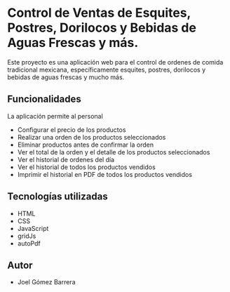 # Control de Ventas de Esquites, Postres, Dorilocos y Bebidas de Aguas Frescas y más.

Este proyecto es una aplicación web para el control de ordenes de comida tradicional mexicana, específicamente esquites, postres, dorilocos y bebidas de aguas frescas y mucho más.

## Funcionalidades

La aplicación permite al personal

- Configurar el precio de los productos
- Realizar una orden de los productos seleccionados
- Eliminar productos antes de confirmar la orden
- Ver el total de la orden y el detalle de los productos seleccionados
- Ver el historial de ordenes del día
- Ver el historial de todos los productos vendidos
- Imprimir el historial en PDF de todos los productos vendidos

## Tecnologías utilizadas

- HTML
- CSS
- JavaScript
- gridJs
- autoPdf

## Autor

- Joel Gómez Barrera
